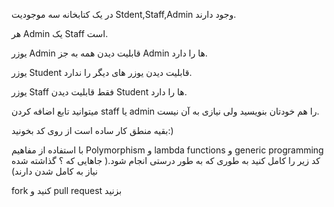 در یک کتابخانه سه موجودیت Stdent,Staff,Admin وجود دارند.

هر Admin یک Staff است.

یوزر Admin قابلیت دیدن همه به جز Admin ها را دارد.

یوزر Student قابلیت دیدن یوزر های دیگر را ندارد.

یوزر Staff فقط قابلیت دیدن Student ها را دارد.

میتوانید تابع اضافه کردن staff یا admin را هم خودتان بنویسید ولی نیازی به آن نیست.

بقیه منطق کار ساده است از روی کد بخونید:)

با استفاده از مفاهیم Polymorphism و lambda functions و generic programming کد زیر را کامل کنید به طوری که به طور درستی انجام شود.( جاهایی که ؟ گذاشته شده نیاز به کامل شدن دارند)

fork کنید و pull request  بزنید
